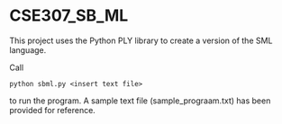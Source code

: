 # CSE307_SB_ML

This project uses the Python PLY library to create a version of the SML language.

Call 
```
python sbml.py <insert text file>
```
to run the program. A sample text file (sample_prograam.txt) has been provided for reference.
